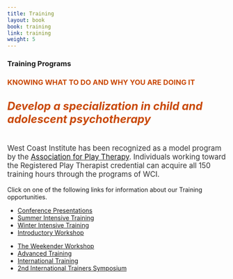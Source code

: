 ```yaml
---
title: Training
layout: book
book: training
link: training
weight: 5
---
```

<div class="row">
    <div class="col-sm-12">
        <div class="panel panel-default">
          <div class="panel-heading">
            <h3 class="panel-title header-title">Training Programs</h3>
          </div>
          <div class="panel-body">
            <div class="well text-center" style="color: #C94804">
              <h3><strong>KNOWING WHAT TO DO AND WHY YOU ARE DOING IT</strong></h3>
              <h5 class="header-title" style="font-size:1.8em; margin-top:30px;">Develop a specialization in child and adolescent psychotherapy</h5>
              <p style="color: #333;font-size:1.2em;">West Coast Institute has been recognized as a model program by the <a href="http://www.a4pt.org">Association for Play Therapy</a>. Individuals working toward the Registered Play Therapist credential can acquire all 150 training hours through the programs of WCI.</p>
            </div>
            <div class="well">
                <p>Click on one of the following links for information about our Training opportunities.</p>
            </div>
            <div class="row">
                <div class="col col-sm-6">
                    <ul class="list-group text-center">
                        <li class="list-group-item">
                            <a href="#conference" class="btn btn-block btn-success">Conference Presentations</a>
                        </li>
                        <li class="list-group-item">
                            <a href="#summer" class="btn btn-block btn-success">Summer Intensive Training</a>
                        </li>
                        <li class="list-group-item">
                            <a href="#winter" class="btn btn-block btn-success">Winter Intensive Training</a>
                        </li>
                        <li class="list-group-item">
                            <a href="#intro" class="btn btn-block btn-success">Introductory Workshop</a>
                        </li>                                                                                  
                    </ul>
                </div>
                <div class="col col-sm-6">
                    <ul class="list-group text-center">
                        <li class="list-group-item">
                            <a href="#weekender" class="btn btn-block btn-success">The Weekender Workshop</a>
                        </li>
                        <li class="list-group-item">
                            <a href="#advanced" class="btn btn-block btn-success">Advanced Training</a>
                        </li>
                        <li class="list-group-item">
                            <a href="#international" class="btn btn-block btn-success">International Training</a>
                        </li>
                        <li class="list-group-item">
                            <a href="#trainers" class="btn btn-block btn-success">2nd International Trainers Symposium</a>
                        </li>                                                                                      
                    </ul>                                
                </div>
            </div>
          </div>
        </div>
    </div>
</div>
<div class="row separator"></div>
